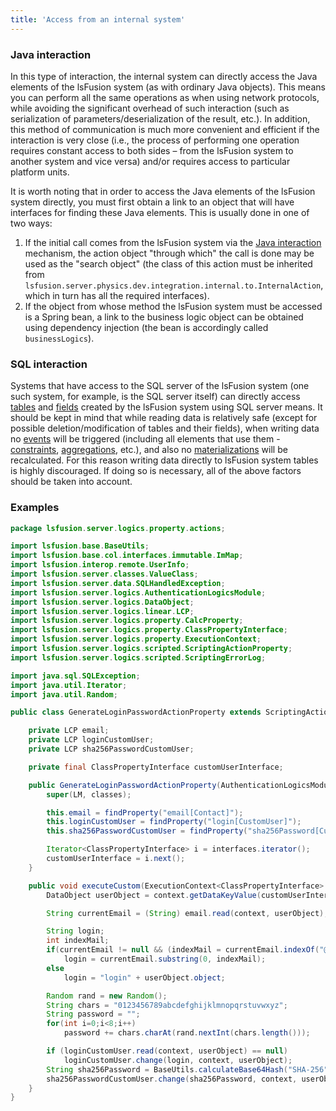```yaml
---
title: 'Access from an internal system'
---
```


### Java interaction

In this type of interaction, the internal system can directly access the Java elements of the lsFusion system (as with ordinary Java objects). This means you can perform all the same operations as when using network protocols, while avoiding the significant overhead of such interaction (such as serialization of parameters/deserialization of the result, etc.). In addition, this method of communication is much more convenient and efficient if the interaction is very close (i.e., the process of performing one operation requires constant access to both sides – from the lsFusion system to another system and vice versa) and/or requires access to particular platform units.

It is worth noting that in order to access the Java elements of the lsFusion system directly, you must first obtain a link to an object that will have interfaces for finding these Java elements. This is usually done in one of two ways:

1.  If the initial call comes from the lsFusion system via the [Java interaction](Access_to_an_internal_system_INTERNAL_FORMULA.md#javato) mechanism, the action object "through which" the call is done may be used as the "search object" (the class of this action must be inherited from `lsfusion.server.physics.dev.integration.internal.to.InternalAction`, which in turn has all the required interfaces).
2.  If the object from whose method the lsFusion system must be accessed is a Spring bean, a link to the business logic object can be obtained using dependency injection (the bean is accordingly called `businessLogics`).

### SQL interaction

Systems that have access to the SQL server of the lsFusion system (one such system, for example, is the SQL server itself) can directly access [tables](Tables.md) and [fields](Materializations.md) created by the lsFusion system using SQL server means. It should be kept in mind that while reading data is relatively safe (except for possible deletion/modification of tables and their fields), when writing data no [events](Events.md) will be triggered (including all elements that use them - [constraints](Constraints.md), [aggregations](Aggregations.md), etc.), and also no [materializations](Materializations.md) will be recalculated. For this reason writing data directly to lsFusion system tables is highly discouraged. If doing so is necessary, all of the above factors should be taken into account.

### Examples
```java
package lsfusion.server.logics.property.actions;

import lsfusion.base.BaseUtils;
import lsfusion.base.col.interfaces.immutable.ImMap;
import lsfusion.interop.remote.UserInfo;
import lsfusion.server.classes.ValueClass;
import lsfusion.server.data.SQLHandledException;
import lsfusion.server.logics.AuthenticationLogicsModule;
import lsfusion.server.logics.DataObject;
import lsfusion.server.logics.linear.LCP;
import lsfusion.server.logics.property.CalcProperty;
import lsfusion.server.logics.property.ClassPropertyInterface;
import lsfusion.server.logics.property.ExecutionContext;
import lsfusion.server.logics.scripted.ScriptingActionProperty;
import lsfusion.server.logics.scripted.ScriptingErrorLog;

import java.sql.SQLException;
import java.util.Iterator;
import java.util.Random;

public class GenerateLoginPasswordActionProperty extends ScriptingActionProperty {

    private LCP email;
    private LCP loginCustomUser;
    private LCP sha256PasswordCustomUser;

    private final ClassPropertyInterface customUserInterface;

    public GenerateLoginPasswordActionProperty(AuthenticationLogicsModule LM, ValueClass... classes) throws ScriptingErrorLog.SemanticErrorException {
        super(LM, classes);

        this.email = findProperty("email[Contact]");
        this.loginCustomUser = findProperty("login[CustomUser]");
        this.sha256PasswordCustomUser = findProperty("sha256Password[CustomUser]");

        Iterator<ClassPropertyInterface> i = interfaces.iterator();
        customUserInterface = i.next();
    }

    public void executeCustom(ExecutionContext<ClassPropertyInterface> context) throws SQLException, SQLHandledException {
        DataObject userObject = context.getDataKeyValue(customUserInterface);

        String currentEmail = (String) email.read(context, userObject);

        String login;
        int indexMail;
        if(currentEmail != null && (indexMail = currentEmail.indexOf("@"))>=0)
            login = currentEmail.substring(0, indexMail);
        else
            login = "login" + userObject.object;

        Random rand = new Random();
        String chars = "0123456789abcdefghijklmnopqrstuvwxyz";
        String password = "";
        for(int i=0;i<8;i++)
            password += chars.charAt(rand.nextInt(chars.length()));

        if (loginCustomUser.read(context, userObject) == null)
            loginCustomUser.change(login, context, userObject);
        String sha256Password = BaseUtils.calculateBase64Hash("SHA-256", password, UserInfo.salt);
        sha256PasswordCustomUser.change(sha256Password, context, userObject);
    }
}
```